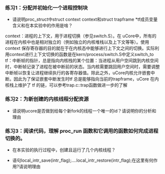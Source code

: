 ### 练习1：分配并初始化一个进程控制块
* 请说明proc_struct中struct context context和struct trapframe *tf成员变量含义和在本实验中的作用是啥？

context：进程的上下文，用于进程切换（参见switch.S）。在 uCore中，所有的进程在内核中也是相对独立的（例如独立的内核堆栈以及上下文等等）。使用 context 保存寄存器的目的就在于在内核态中能够进行上下文之间的切换。实际利用context进行上下文切换的函数是在kern/process/switch.S中定义switch_to
tf：中断帧的指针，总是指向内核栈的某个位置：当进程从用户空间跳到内核空间时，中断帧记录了进程在被中断前的状态。当内核需要跳回用户空间时，需要调整中断帧以恢复让进程继续执行的各寄存器值。除此之外，uCore内核允许嵌套中断。因此为了保证嵌套中断发生时tf 总是能够指向当前的trapframe，uCore 在内核栈上维护了 tf 的链，可以参考trap.c::trap函数做进一步的了解

### 练习2：为新创建的内核线程分配资源
* 请说明ucore是否做到给每个新fork的线程一个唯一的id？请说明你的分析和理由

### 练习3：阅读代码，理解 proc_run 函数和它调用的函数如何完成进程切换的。
* 在本实验的执行过程中，创建且运行了几个内核线程？

* 语句local_intr_save(intr_flag);....local_intr_restore(intr_flag);在这里有何作用?请说明理由

